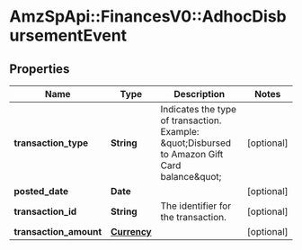 # AmzSpApi::FinancesV0::AdhocDisbursementEvent

## Properties
Name | Type | Description | Notes
------------ | ------------- | ------------- | -------------
**transaction_type** | **String** | Indicates the type of transaction.  Example: \&quot;Disbursed to Amazon Gift Card balance\&quot; | [optional] 
**posted_date** | **Date** |  | [optional] 
**transaction_id** | **String** | The identifier for the transaction. | [optional] 
**transaction_amount** | [**Currency**](Currency.md) |  | [optional] 

